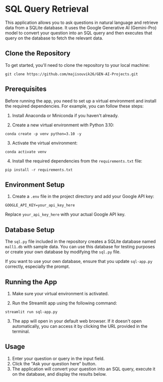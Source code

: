 # SQL Query Retrieval

This application allows you to ask questions in natural language and retrieve data from a SQLite database. It uses the Google Generative AI (Gemini-Pro) model to convert your question into an SQL query and then executes that query on the database to fetch the relevant data.

## Clone the Repository

To get started, you'll need to clone the repository to your local machine:

```
git clone https://github.com/majisouvik26/GEN-AI-Projects.git
```

## Prerequisites

Before running the app, you need to set up a virtual environment and install the required dependencies. For example, you can follow these steps:

1. Install Anaconda or Miniconda if you haven't already.

2. Create a new virtual environment with Python 3.10:

```
conda create -p venv python=3.10 -y
```

3. Activate the virtual environment:

```
conda activate venv
```

4. Install the required dependencies from the `requirements.txt` file:

```
pip install -r requirements.txt
```

## Environment Setup

1. Create a `.env` file in the project directory and add your Google API key:

```
GOOGLE_API_KEY=your_api_key_here
```

Replace `your_api_key_here` with your actual Google API key.

## Database Setup

The `sql.py` file included in the repository creates a SQLite database named `mall1.db` with sample data. You can use this database for testing purposes or create your own database by modifying the `sql.py` file.

If you want to use your own database, ensure that you update `sql-app.py` correctly, especially the prompt.

## Running the App

1. Make sure your virtual environment is activated.

2. Run the Streamlit app using the following command:

```
streamlit run sql-app.py
```

3. The app will open in your default web browser. If it doesn't open automatically, you can access it by clicking the URL provided in the terminal.

## Usage

1. Enter your question or query in the input field.
2. Click the "Ask your question here" button.
3. The application will convert your question into an SQL query, execute it on the database, and display the results below.
